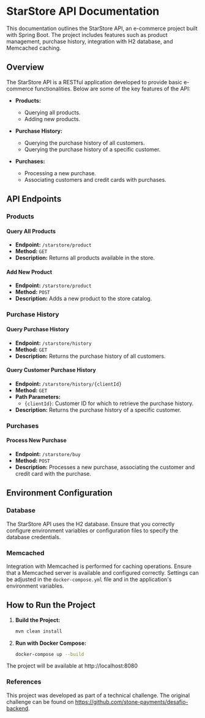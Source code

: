 # StarStore API Documentation

This documentation outlines the StarStore API, an e-commerce project built with Spring Boot. The project includes features such as product management, purchase history, integration with H2 database, and Memcached caching.

## Overview

The StarStore API is a RESTful application developed to provide basic e-commerce functionalities. Below are some of the key features of the API:

- **Products:**
    - Querying all products.
    - Adding new products.

- **Purchase History:**
    - Querying the purchase history of all customers.
    - Querying the purchase history of a specific customer.

- **Purchases:**
    - Processing a new purchase.
    - Associating customers and credit cards with purchases.

## API Endpoints

### Products

#### Query All Products

- **Endpoint:** `/starstore/product`
- **Method:** `GET`
- **Description:** Returns all products available in the store.

#### Add New Product

- **Endpoint:** `/starstore/product`
- **Method:** `POST`
- **Description:** Adds a new product to the store catalog.

### Purchase History

#### Query Purchase History

- **Endpoint:** `/starstore/history`
- **Method:** `GET`
- **Description:** Returns the purchase history of all customers.

#### Query Customer Purchase History

- **Endpoint:** `/starstore/history/{clientId}`
- **Method:** `GET`
- **Path Parameters:**
    - `{clientId}`: Customer ID for which to retrieve the purchase history.
- **Description:** Returns the purchase history of a specific customer.

### Purchases

#### Process New Purchase

- **Endpoint:** `/starstore/buy`
- **Method:** `POST`
- **Description:** Processes a new purchase, associating the customer and credit card with the purchase.

## Environment Configuration

### Database

The StarStore API uses the H2 database. Ensure that you correctly configure environment variables or configuration files to specify the database credentials.

### Memcached

Integration with Memcached is performed for caching operations. Ensure that a Memcached server is available and configured correctly. Settings can be adjusted in the `docker-compose.yml` file and in the application's environment variables.

## How to Run the Project

1. **Build the Project:**
   ```bash
   mvn clean install

2. **Run with Docker Compose:**
   ```bash
   docker-compose up --build

The project will be available at http://localhost:8080

### References
This project was developed as part of a technical challenge. The original challenge can be found on https://github.com/stone-payments/desafio-backend.
